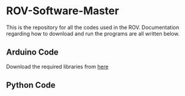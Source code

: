 # ROV-Software-Master

This is the repository for all the codes used in the ROV. 
Documentation regarding how to download and run the programs are all written below.

## Arduino Code
Download the required libraries from [here](Libraries/Arduino_Libraries.zip)

## Python Code


